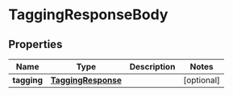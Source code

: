 

# TaggingResponseBody


## Properties

| Name | Type | Description | Notes |
|------------ | ------------- | ------------- | -------------|
|**tagging** | [**TaggingResponse**](TaggingResponse.md) |  |  [optional] |



